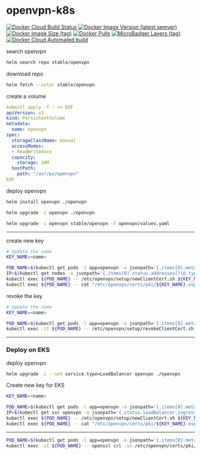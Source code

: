 # openvpn-k8s

[![Docker Cloud Build Status](https://img.shields.io/docker/cloud/build/shubhamtatvamasi/openvpn-k8s)](https://hub.docker.com/r/shubhamtatvamasi/openvpn-k8s)
[![Docker Image Version (latest semver)](https://img.shields.io/docker/v/shubhamtatvamasi/openvpn-k8s?sort=semver)](https://hub.docker.com/r/shubhamtatvamasi/openvpn-k8s)
[![Docker Image Size (tag)](https://img.shields.io/docker/image-size/shubhamtatvamasi/openvpn-k8s/latest)](https://hub.docker.com/r/shubhamtatvamasi/openvpn-k8s)
[![Docker Pulls](https://img.shields.io/docker/pulls/shubhamtatvamasi/openvpn-k8s)](https://hub.docker.com/r/shubhamtatvamasi/openvpn-k8s)
[![MicroBadger Layers (tag)](https://img.shields.io/microbadger/layers/shubhamtatvamasi/openvpn-k8s/latest)](https://hub.docker.com/r/shubhamtatvamasi/openvpn-k8s)
[![Docker Cloud Automated build](https://img.shields.io/docker/cloud/automated/shubhamtatvamasi/openvpn-k8s)](https://hub.docker.com/r/shubhamtatvamasi/openvpn-k8s)

search openvpn
```bash
helm search repo stable/openvpn
```

download repo
```bash
helm fetch --untar stable/openvpn
```

create a volume
```yaml
kubectl apply -f - << EOF
apiVersion: v1
kind: PersistentVolume
metadata:
  name: openvpn
spec:
  storageClassName: manual
  accessModes:
  - ReadWriteOnce
  capacity:
    storage: 10M
  hostPath:
    path: "/usr/pv/openvpn"
EOF
```

deploy openvpn
```bash
helm install openvpn ./openvpn

helm upgrade -i openvpn ./openvpn

helm upgrade -i openvpn stable/openvpn -f openvpn/values.yaml
```
---

create new key
```bash
# Update the name
KEY_NAME=<name>

POD_NAME=$(kubectl get pods -l app=openvpn -o jsonpath='{.items[0].metadata.name}')
IP=$(kubectl get nodes -o jsonpath='{.items[0].status.addresses[?(@.type=="ExternalIP")].address}')
kubectl exec ${POD_NAME} -- /etc/openvpn/setup/newClientCert.sh ${KEY_NAME} ${IP}
kubectl exec ${POD_NAME} -- cat "/etc/openvpn/certs/pki/${KEY_NAME}.ovpn" > ${KEY_NAME}.ovpn
```

revoke the key
```bash
# Update the name
KEY_NAME=<name>

POD_NAME=$(kubectl get pods -l app=openvpn -o jsonpath='{.items[0].metadata.name}')
kubectl exec -it ${POD_NAME} -- /etc/openvpn/setup/revokeClientCert.sh ${KEY_NAME}
```
---

### Deploy on EKS

deploy openvpn
```bash
helm upgrade -i --set service.type=LoadBalancer openvpn ./openvpn
```

Create new key for EKS
```bash
KEY_NAME=<name>

POD_NAME=$(kubectl get pods -l app=openvpn -o jsonpath='{.items[0].metadata.name}')
IP=$(kubectl get svc openvpn -o jsonpath='{.status.loadBalancer.ingress[0].hostname}')
kubectl exec ${POD_NAME} -- /etc/openvpn/setup/newClientCert.sh ${KEY_NAME} ${IP}
kubectl exec ${POD_NAME} -- cat "/etc/openvpn/certs/pki/${KEY_NAME}.ovpn" > ${KEY_NAME}.ovpn
```

---

```bash
POD_NAME=$(kubectl get pods -l app=openvpn -o jsonpath='{.items[0].metadata.name}')
kubectl exec -it ${POD_NAME} -- openssl crl -in /etc/openvpn/certs/pki/crl.pem -text -noout
```

